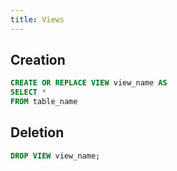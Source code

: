 ```yaml
---
title: Views
---
```


## Creation

```sql
CREATE OR REPLACE VIEW view_name AS
SELECT *
FROM table_name
```

## Deletion

```sql
DROP VIEW view_name;
```
